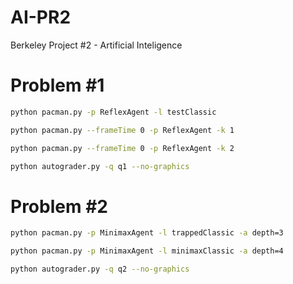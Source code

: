 # AI-PR2
Berkeley Project #2 - Artificial Inteligence


# Problem #1

```bash
python pacman.py -p ReflexAgent -l testClassic

python pacman.py --frameTime 0 -p ReflexAgent -k 1

python pacman.py --frameTime 0 -p ReflexAgent -k 2

python autograder.py -q q1 --no-graphics

```

# Problem #2

```bash
python pacman.py -p MinimaxAgent -l trappedClassic -a depth=3

python pacman.py -p MinimaxAgent -l minimaxClassic -a depth=4

python autograder.py -q q2 --no-graphics
```
